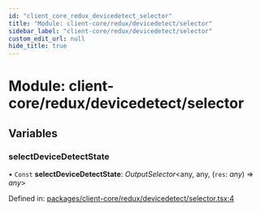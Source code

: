 ```yaml
---
id: "client_core_redux_devicedetect_selector"
title: "Module: client-core/redux/devicedetect/selector"
sidebar_label: "client-core/redux/devicedetect/selector"
custom_edit_url: null
hide_title: true
---
```


# Module: client-core/redux/devicedetect/selector

## Variables

### selectDeviceDetectState

• `Const` **selectDeviceDetectState**: *OutputSelector*<any, any, (`res`: *any*) => *any*\>

Defined in: [packages/client-core/redux/devicedetect/selector.tsx:4](https://github.com/xr3ngine/xr3ngine/blob/5c3dcaef1/packages/client-core/redux/devicedetect/selector.tsx#L4)
